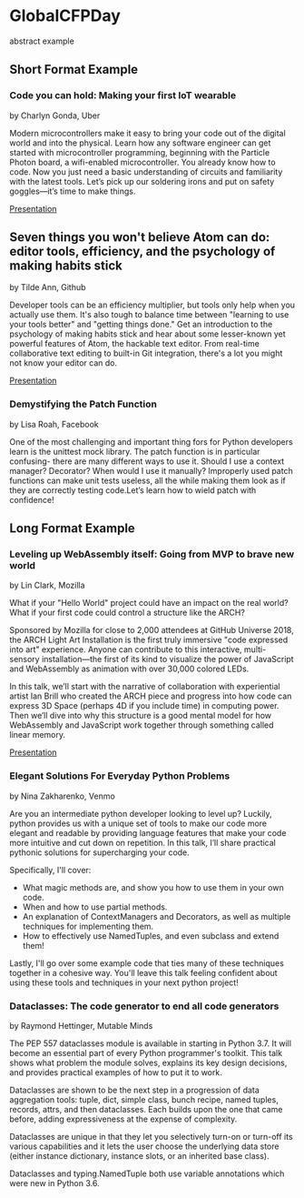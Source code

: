 # GlobalCFPDay
abstract example

## Short Format Example

### Code you can hold: Making your first IoT wearable
by Charlyn Gonda, Uber

Modern microcontrollers make it easy to bring your code out of the digital world and into the physical. Learn how any software engineer can get started with microcontroller programming, beginning with the Particle Photon board, a wifi-enabled microcontroller. You already know how to code. Now you just need a basic understanding of circuits and familiarity with the latest tools. Let’s pick up our soldering irons and put on safety goggles—it’s time to make things.

[Presentation](https://www.youtube.com/watch?v=p8nrtIvSxt4)

## Seven things you won't believe Atom can do: editor tools, efficiency, and the psychology of making habits stick
by Tilde Ann, Github

Developer tools can be an efficiency multiplier, but tools only help when you actually use them. It's also tough to balance time between "learning to use your tools better" and "getting things done." Get an introduction to the psychology of making habits stick and hear about some lesser-known yet powerful features of Atom, the hackable text editor. From real-time collaborative text editing to built-in Git integration, there's a lot you might not know your editor can do.

[Presentation](https://youtube.com/watch?v=8VsbNHOPQbI)

### Demystifying the Patch Function
by Lisa Roah, Facebook

One of the most challenging and important thing fors for Python developers learn is the unittest mock library. The patch function is in particular confusing- there are many different ways to use it. Should I use a context manager? Decorator? When would I use it manually? Improperly used patch functions can make unit tests useless, all the while making them look as if they are correctly testing code.Let’s learn how to wield patch with confidence!

## Long Format Example

### Leveling up WebAssembly itself: Going from MVP to brave new world
by Lin Clark, Mozilla

What if your "Hello World" project could have an impact on the real world? What if your first code could control a structure like the ARCH?

Sponsored by Mozilla for close to 2,000 attendees at GitHub Universe 2018, the ARCH Light Art Installation is the first truly immersive "code expressed into art" experience. Anyone can contribute to this interactive, multi-sensory installation—the first of its kind to visualize the power of JavaScript and WebAssembly as animation with over 30,000 colored LEDs.

In this talk, we’ll start with the narrative of collaboration with experiential artist Ian Brill who created the ARCH piece and progress into how code can express 3D Space (perhaps 4D if you include time) in computing power. Then we’ll dive into why this structure is a good mental model for how WebAssembly and JavaScript work together through something called linear memory.

[Presentation](https://youtube.com/watch?v=mXCDObNkScM)

### Elegant Solutions For Everyday Python Problems
by Nina Zakharenko, Venmo

Are you an intermediate python developer looking to level up? Luckily, python provides us with a unique set of tools to make our code more elegant and readable by providing language features that make your code more intuitive and cut down on repetition. In this talk, I’ll share practical pythonic solutions for supercharging your code.

Specifically, I'll cover:

- What magic methods are, and show you how to use them in your own code.
- When and how to use partial methods.
- An explanation of ContextManagers and Decorators, as well as multiple techniques for implementing them.
- How to effectively use NamedTuples, and even subclass and extend them!

Lastly, I'll go over some example code that ties many of these techniques together in a cohesive way. You'll leave this talk feeling confident about using these tools and techniques in your next python project!

### Dataclasses: The code generator to end all code generators
by Raymond Hettinger, Mutable Minds

The PEP 557 dataclasses module is available in starting in Python 3.7. It will become an essential part of every Python programmer's toolkit. This talk shows what problem the module solves, explains its key design decisions, and provides practical examples of how to put it to work.

Dataclasses are shown to be the next step in a progression of data aggregation tools: tuple, dict, simple class, bunch recipe, named tuples, records, attrs, and then dataclasses. Each builds upon the one that came before, adding expressiveness at the expense of complexity.

Dataclasses are unique in that they let you selectively turn-on or turn-off its various capabilities and it lets the user choose the underlying data store (either instance dictionary, instance slots, or an inherited base class).

Dataclasses and typing.NamedTuple both use variable annotations which were new in Python 3.6.
